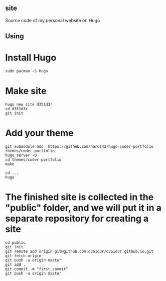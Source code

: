## site

Source code of my personal website on Hugo

## Using
# Install Hugo
    sudo pacman -S hugo
# Make site
    hugo new site d351d3r
    cd d351d3r
    git init
# Add your theme
    git submodule add  https://github.com/naro143/hugo-coder-portfolio themes/coder-portfolio
    hugo server -D
    cd themes/coder-portfolio
    make
    
    cd ...
    hugo
# The finished site is collected in the "public" folder, and we will put it in a separate repository for creating a site
    cd public
    git init
    git remote add origin git@github.com:d351d3r/d351d3r.github.io.git
    git fetch origin
    git push -u origin master
    git add .
    git commit -m "first commit"
    git push -u origin master
